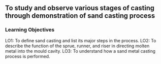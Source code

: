 ## To study and observe various stages of casting through demonstration of sand casting process

### Learning Objectives 

LO1: To define sand casting and list its major steps in the process.
LO2: To describe the function of the sprue, runner, and riser in directing molten metal into the mould cavity.
LO3: To understand how a sand metal casting process is performed.
